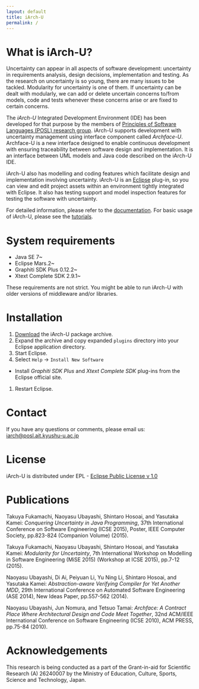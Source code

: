 ```yaml
---
layout: default
title: iArch-U
permalink: /
---
```


# What is iArch-U?

Uncertainty can appear in all aspects of software development: uncertainty in requirements analysis, design decisions, implementation and testing.
As the research on uncertainty is so young, there are many issues to be tackled.
Modularity for uncertainty is one of them.
If uncertainty can be dealt with modularly, we can add or delete uncertain concerns to/from models, code and tests whenever these concerns arise or are fixed to certain concerns.

The _iArch-U_ Integrated Development Environment (IDE) has been developed for that purpose by the members of [Principles of Software Languages (POSL) research group](http://posl.ait.kyushu-u.ac.jp/index.html).
iArch-U supports development with uncertainty management using interface component called _Archface-U_.
Archface-U is a new interface designed to enable continuous development with ensuring traceability between software design and implementation.
It is an interface between UML models and Java code described on the iArch-U IDE.

iArch-U also has modelling and coding features which facilitate design and implementation involving uncertainty.
iArch-U is an [Eclipse](https://eclipse.org/) plug-in, so you can view and edit project assets within an environment tightly integrated with Eclipse.
It also has testing support and model inspection features for testing the software with uncertainty.

For detailed information, please refer to the [documentation](documentation/). For basic usage of iArch-U, please see the [tutorials](tutorials/).

# System requirements

- Java SE 7~
- Eclipse Mars.2~
- Graphiti SDK Plus 0.12.2~
- Xtext Complete SDK 2.9.1~

These requirements are not strict.
You might be able to run iArch-U with older versions of middleware and/or libraries.


# Installation

1. [Download](https://github.com/posl/iArch/releases) the iArch-U package archive.
1. Expand the archive and copy expanded `plugins` directory into your Eclipse application directory.
1. Start Eclipse.
1. Select `Help` -> `Install New Software`
  - Install _Graphiti SDK Plus_ and _Xtext Complete SDK_ plug-ins from the Eclipse official site.
1. Restart Eclipse.


# Contact

If you have any questions or comments, please email us: [iarch@posl.ait.kyushu-u.ac.jp](mailto:iarch@posl.ait.kyushu-u.ac.jp)


# License

iArch-U is distributed under EPL - [Eclipse Public License v 1.0](https://eclipse.org/org/documents/epl-v10.php)


# Publications

Takuya Fukamachi, Naoyasu Ubayashi, Shintaro Hosoai, and Yasutaka Kamei:
*Conquering Uncertainty in Java Programming*,
37th International Conference on Software Engineering (ICSE 2015), Poster,
IEEE Computer Society, pp.823-824 (Companion Volume) (2015).

Takuya Fukamachi, Naoyasu Ubayashi, Shintaro Hosoai, and Yasutaka Kamei:
*Modularity for Uncertainty*,
7th International Workshop on Modelling in Software Engineering (MiSE 2015) (Workshop at ICSE 2015), pp.7-12 (2015).

Naoyasu Ubayashi, Di Ai, Peiyuan Li, Yu Ning Li, Shintaro Hosoai, and Yasutaka Kamei:
*Abstraction-aware Verifying Compiler for Yet Another MDD*,
29th International Conference on Automated Software Engineering (ASE 2014), New Ideas Paper, pp.557-562 (2014).

Naoyasu Ubayashi, Jun Nomura, and Tetsuo Tamai:
*Archface: A Contract Place Where Architectural Design and Code Meet Together*,
32nd ACM/IEEE International Conference on Software Engineering (ICSE 2010),
ACM PRESS, pp.75-84 (2010).


# Acknowledgements

This research is being conducted as a part of the Grant-in-aid for Scientific Research (A) 26240007 by the Ministry of Education, Culture, Sports, Science and Technology, Japan.
